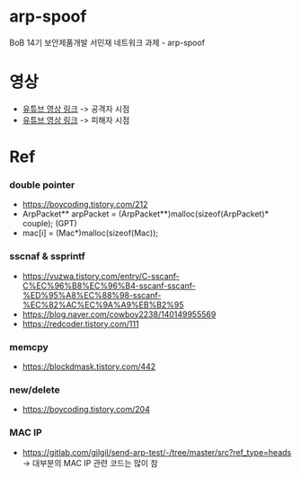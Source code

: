 # arp-spoof
BoB 14기 보안제품개발 서민재 네트워크 과제 - arp-spoof


# 영상
- [유튜브 영상 링크](https://youtu.be/xqrNS3JexEY) -> 공격자 시점
- [유튜브 영상 링크](https://youtu.be/45pjVJ7BuZc) -> 피해자 시점




# Ref
### double pointer
- https://boycoding.tistory.com/212
- ArpPacket** arpPacket = (ArpPacket**)malloc(sizeof(ArpPacket)* couple); (GPT)
- mac[i] = (Mac*)malloc(sizeof(Mac));


### sscnaf & ssprintf
- https://vuzwa.tistory.com/entry/C-sscanf-C%EC%96%B8%EC%96%B4-sscanf-sscanf-%ED%95%A8%EC%88%98-sscanf-%EC%82%AC%EC%9A%A9%EB%B2%95
- https://blog.naver.com/cowboy2238/140149955569
- https://redcoder.tistory.com/111


### memcpy
- https://blockdmask.tistory.com/442


### new/delete
- https://boycoding.tistory.com/204

### MAC IP
- https://gitlab.com/gilgil/send-arp-test/-/tree/master/src?ref_type=heads -> 대부분의 MAC IP 관련 코드는 많이 참
